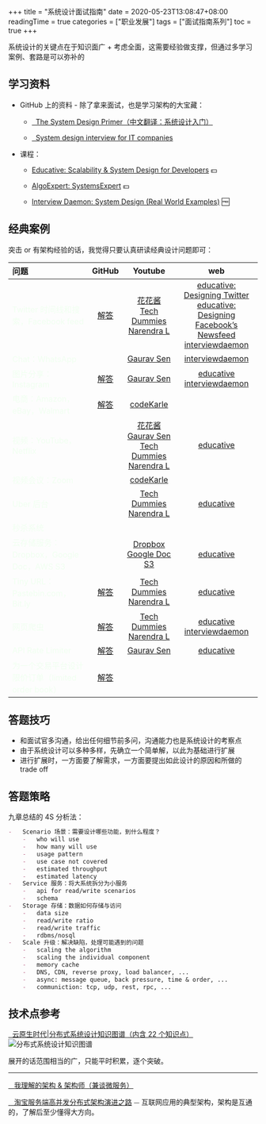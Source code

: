 +++
title = "系统设计面试指南"
date = 2020-05-23T13:08:47+08:00
readingTime = true
categories = ["职业发展"]
tags = ["面试指南系列"]
toc = true
+++

系统设计的关键点在于知识面广 + 考虑全面，这需要经验做支撑，但通过多学习案例、套路是可以弥补的

<!--more-->

## 学习资料

-   GitHub 上的资料 - 除了拿来面试，也是学习架构的大宝藏：

    -   [<i class="fas fa-external-link-alt"></i>&nbsp; The System Design Primer（中文翻译：系统设计入门）](https://github.com/donnemartin/system-design-primer/blob/master/README-zh-Hans.md)

    -   [<i class="fas fa-external-link-alt"></i>&nbsp; System design interview for IT companies](https://github.com/checkcheckzz/system-design-interview)

-   课程：

    -   [Educative: Scalability & System Design for Developers](https://www.educative.io/path/scalability-system-design) 💵

    -   [AlgoExpert: SystemsExpert](https://www.algoexpert.io/systems/product) 💵

    -   [Interview Daemon: System Design (Real World Examples)](https://interviewdaemon.com/courses/design-real-world-examples/) 🆓

## 经典案例

突击 or 有架构经验的话，我觉得只要认真研读经典设计问题即可：

| 问题                                                                           |                                         <i class="fas fa-external-link-alt"></i> GitHub                                          |                                                                                                                           <i class="fas fa-external-link-alt"></i> Youtube                                                                                                                            |                                                                                                                                                    <i class="fas fa-external-link-alt"></i> web                                                                                                                                                    |
| :----------------------------------------------------------------------------- | :------------------------------------------------------------------------------------------------------------------------------: | :---------------------------------------------------------------------------------------------------------------------------------------------------------------------------------------------------------------------------------------------------------------------------------------------------: | :------------------------------------------------------------------------------------------------------------------------------------------------------------------------------------------------------------------------------------------------------------------------------------------------------------------------------------------------: |
| <font color="honeydew">Twitter 时间线和搜索，Facebook feed</font>              |        [解答](https://github.com/donnemartin/system-design-primer/blob/master/solutions/system_design/twitter/README.md)         |                                                        [花花酱](https://www.youtube.com/watch?v=PMCdWr6ejpw&list=PLLuMmzMTgVK4RuSJjXUxjeUt3-vSyA1Or&index=2&t=86s)<br/>[Tech Dummies Narendra L](https://www.youtube.com/watch?v=wYk0xPP_P_8)                                                         | [educative: Designing Twitter](https://www.educative.io/courses/grokking-the-system-design-interview/m2G48X18NDO)<br/>[educative: Designing Facebook’s Newsfeed](https://www.educative.io/courses/grokking-the-system-design-interview/gxpWJ3ZKYwl) <br/> [interviewdaemon](https://interviewdaemon.medium.com/system-design-twitter-fa7ad2e81a93) |
| <font color="honeydew">Chat：WhatsApp</font>                                   |                                                                                                                                  |                                                                                                                       [Gaurav Sen](https://www.youtube.com/watch?v=vvhC64hQZMk)                                                                                                                       |                                                                                                                             [interviewdaemon](https://interviewdaemon.medium.com/system-design-whatsapp-788705bd4fb0)                                                                                                                              |
| <font color="honeydew">图片分享：Instagram</font>                              |                    [解答](https://www.educative.io/courses/grokking-the-system-design-interview/m2yDVZnQ8lG)                     |                                                                                                                       [Gaurav Sen](https://www.youtube.com/watch?v=QmX2NPkJTKg)                                                                                                                       |                                                            [educative](https://www.educative.io/courses/grokking-the-system-design-interview/m2yDVZnQ8lG) <br/> [interviewdaemon](https://interviewdaemon.medium.com/system-design-instagram-photo-sharing-social-network-90ce2e7ad312)                                                            |
| <font color="honeydew">电商：Amazon，eBay，Walmart</font>                      |      [解答](https://github.com/donnemartin/system-design-primer/blob/master/solutions/system_design/scaling_aws/README.md)       |                                                                                                                       [codeKarle](https://www.youtube.com/watch?v=EpASu_1dUdE)                                                                                                                        |                                                                                                                                                                                                                                                                                                                                                    |
| <font color="honeydew">视频：YouTube，Netflix</font>                           |                                                                                                                                  | [花花酱](https://www.youtube.com/watch?v=mp-OSK6jm1c&list=PLLuMmzMTgVK4RuSJjXUxjeUt3-vSyA1Or&index=3&t=27s)<br/> [Gaurav Sen](https://www.youtube.com/watch?v=vvhC64hQZMk)<br/>[Tech Dummies Narendra L](https://www.youtube.com/watch?v=psQzyFfsUGU&list=PLkQkbY7JNJuBoTemzQfjym0sqbOHt5fnV&index=5) |                                                                                                                           [educative](https://www.educative.io/courses/grokking-the-system-design-interview/xV26VjZ7yMl)                                                                                                                           |
| <font color="honeydew">视频会议：Zoom</font>                                   |                                                                                                                                  |                                                                                                                       [codeKarle](https://www.youtube.com/watch?v=G32ThJakeHk)                                                                                                                        |                                                                                                                                                                                                                                                                                                                                                    |
| <font color="honeydew">Uber 后台</font>                                        |                                                                                                                                  |                                                                                                                [Tech Dummies Narendra L](https://www.youtube.com/watch?v=umWABit-wbk)                                                                                                                 |                                                                                                                           [educative](https://www.educative.io/courses/grokking-the-system-design-interview/YQVkjp548NM)                                                                                                                           |
| <font color="honeydew">秒杀系统</font>                                         |                                                                                                                                  |                                                                                                                                                                                                                                                                                                       |                                                                                                                                                                                                                                                                                                                                                    |
| <font color="honeydew">云存储服务：Dropbox，Google Doc，AWS S3</font>          |                                                                                                                                  |                                                              [Dropbox](https://www.youtube.com/watch?v=U0xTu6E2CT8)<br/>[Google Doc](https://www.youtube.com/watch?v=2auwirNBvGg)<br/>[S3](https://www.youtube.com/watch?v=UmWtcgC96X8)                                                               |                                                                                                                           [educative](https://www.educative.io/courses/grokking-the-system-design-interview/m22Gymjp4mG)                                                                                                                           |
| <font color="honeydew">Tiny URL：Pastebin.com，Bit.ly</font>                   | [解答](https://github.com/donnemartin/system-design-primer/blob/master/solutions/system_design/pastebin/README-zh-Hans.md) <br/> |                                                                                                                [Tech Dummies Narendra L](https://www.youtube.com/watch?v=JQDHz72OA3c)                                                                                                                 |                                                                                                            [educative](https://www.educative.io/courses/grokking-the-system-design-interview/m2ygV4E81AR?affiliate_id=5073518643380224)                                                                                                            |
| <font color="honeydew">网页爬虫</font>                                         |      [解答](https://github.com/donnemartin/system-design-primer/blob/master/solutions/system_design/web_crawler/README.md)       |                                                                                                                [Tech Dummies Narendra L](https://www.youtube.com/watch?v=BKZxZwUgL3Y)                                                                                                                 |                                                                         [educative](https://www.educative.io/courses/grokking-the-system-design-interview/NE5LpPrWrKv) <br/> [interviewdaemon](https://interviewdaemon.medium.com/system-design-web-crawler-cf51dd860ae5)                                                                          |
| <font color="honeydew">API Rate Limiter</font>                                 |      [解答](https://github.com/donnemartin/system-design-primer/blob/master/solutions/system_design/web_crawler/README.md)       |                                                                                                                       [Gaurav Sen](https://www.youtube.com/watch?v=xrizarXJgC8)                                                                                                                       |                                                                                                                           [educative](https://www.educative.io/courses/grokking-the-system-design-interview/3jYKmrVAPGQ)                                                                                                                           |
| <font color="honeydew">为一个交易平台设计限价订单（limited order book）</font> |      [解答](https://javarevisited.blogspot.com/2017/03/2-practical-data-structure-algorithm-interview-questions-java.html)       |                                                                                                                                                                                                                                                                                                       |                                                                                                                                                                                                                                                                                                                                                    |

## 答题技巧

-   和面试官多沟通，给出任何细节前多问，沟通能力也是系统设计的考察点
-   由于系统设计可以多种多样，先确立一个简单解，以此为基础进行扩展
-   进行扩展时，一方面要了解需求，一方面要提出如此设计的原因和所做的 trade off

## 答题策略

九章总结的 4S 分析法：

```md
-   Scenario 场景：需要设计哪些功能，到什么程度？
    -   who will use
    -   how many will use
    -   usage pattern
    -   use case not covered
    -   estimated throughput
    -   estimated latency
-   Service 服务：将大系统拆分为小服务
    -   api for read/write scenarios
    -   schema
-   Storage 存储：数据如何存储与访问
    -   data size
    -   read/write ratio
    -   read/write traffic
    -   rdbms/nosql
-   Scale 升级：解决缺陷，处理可能遇到的问题
    -   scaling the algorithm
    -   scaling the individual component
    -   memory cache
    -   DNS, CDN, reverse proxy, load balancer, ...
    -   async: message queue, back pressure, time & order, ...
    -   communiction: tcp, udp, rest, rpc, ...
```

## 技术点参考

[<i class="fas fa-external-link-alt"></i>&nbsp; 云原生时代|分布式系统设计知识图谱（内含 22 个知识点）](https://yq.aliyun.com/articles/719353)
![分布式系统设计知识图谱](/images/arch/techniques.png)

展开的话范围相当的广，只能平时积累，逐个突破。

---

[<i class="fas fa-external-link-alt"></i>&nbsp;&nbsp; 我理解的架构 & 架构师（兼谈微服务）](/posts/arch101)

[<i class="fas fa-external-link-alt"></i>&nbsp;&nbsp; 淘宝服务端高并发分布式架构演进之路](/posts/arch-taobao/) ⏤ 互联网应用的典型架构，架构是互通的，了解后至少懂得大方向。
